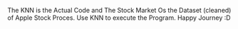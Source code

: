 The KNN is the Actual Code and The Stock Market Os the Dataset (cleaned) of Apple Stock Proces. Use KNN to execute the Program. Happy Journey :D

